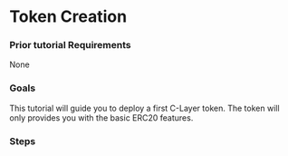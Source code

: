 
# Token Creation

### Prior tutorial Requirements

None

### Goals

This tutorial will guide you to deploy a first C-Layer token.
The token will only provides you with the basic ERC20 features.

### Steps


